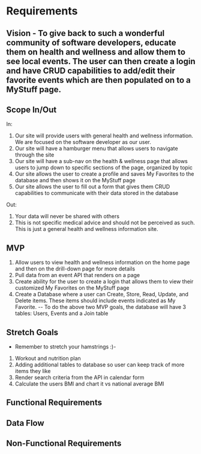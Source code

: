 # Requirements 

## Vision - To give back to such a wonderful community of software developers, educate them on health and wellness and allow them to see local events. The user can then create a login and have CRUD capabilities to add/edit their favorite events which are then populated on to a MyStuff page.

## Scope In/Out
In: 
1. Our site will provide users with general health and wellness information. We are focused on the software developer as our user. 
1. Our site will have a hamburger menu that allows users to navigate through the site
1. Our site will have a sub-nav on the health & wellness page that allows users to jump down to specific sections of the page, organized by topic
1. Our site allows the user to create a profile and saves My Favorites to the database and then shows it on the MyStuff page
1. Our site allows the user to fill out a form that gives them CRUD capabilities to communicate with their data stored in the database


Out: 
1. Your data will never be shared with others
1. This is not specific medical advice and should not be perceived as such. This is just a general health and wellness information site.

## MVP
1. Allow users to view health and wellness information on the home page and then on the drill-down page for more details
1. Pull data from an event API that renders on a page
1. Create ability for the user to create a login that allows them to view their customized My Favorites on the MyStuff page
1. Create a Database where a user can Create, Store, Read, Update, and Delete items. These items should include events indicated as My Favorite.
-- To do the above two MVP goals, the database will have 3 tables: Users, Events and a Join table


## Stretch Goals
- Remember to stretch your hamstrings :)-
1. Workout and nutrition plan
1. Adding additional tables to database so user can keep track of more items they like
1. Render search criteria from the API in calendar form
1. Calculate the users BMI and chart it vs national average BMI

## Functional Requirements

## Data Flow

## Non-Functional Requirements
